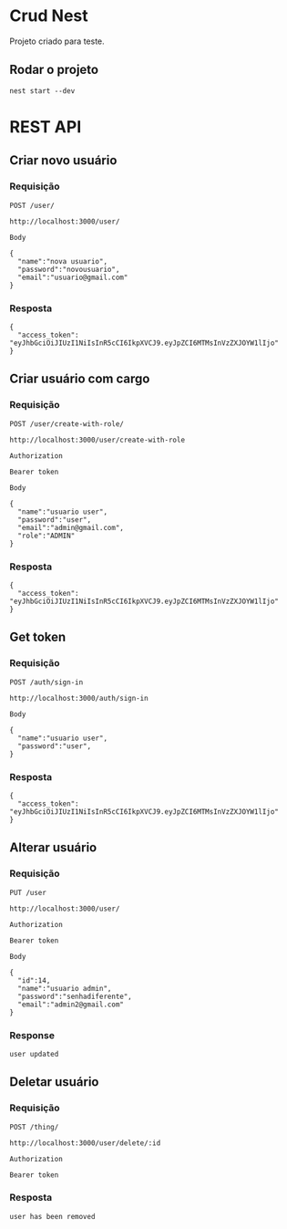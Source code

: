 # Crud Nest

Projeto criado para teste.

## Rodar o projeto
`nest start --dev`

# REST API

## Criar novo usuário

### Requisição

`POST /user/`

    http://localhost:3000/user/

`Body`

    {
      "name":"nova usuario",
      "password":"novousuario",
      "email":"usuario@gmail.com"
    }

### Resposta


    {
      "access_token": "eyJhbGciOiJIUzI1NiIsInR5cCI6IkpXVCJ9.eyJpZCI6MTMsInVzZXJOYW1lIjo"
    }

## Criar usuário com cargo

### Requisição

`POST /user/create-with-role/`

    http://localhost:3000/user/create-with-role

`Authorization`
  
    Bearer token

`Body`

    {
      "name":"usuario user",
      "password":"user",
      "email":"admin@gmail.com",
      "role":"ADMIN"
    }

### Resposta

    {
      "access_token": "eyJhbGciOiJIUzI1NiIsInR5cCI6IkpXVCJ9.eyJpZCI6MTMsInVzZXJOYW1lIjo"
    }

## Get token

### Requisição

`POST /auth/sign-in`

    http://localhost:3000/auth/sign-in

`Body`

    {
      "name":"usuario user",
      "password":"user",
    }

### Resposta

    {
      "access_token": "eyJhbGciOiJIUzI1NiIsInR5cCI6IkpXVCJ9.eyJpZCI6MTMsInVzZXJOYW1lIjo"
    }

## Alterar usuário

### Requisição

`PUT /user`

    http://localhost:3000/user/

`Authorization`
  
    Bearer token


`Body`

    {
      "id":14,
      "name":"usuario admin",
      "password":"senhadiferente",
      "email":"admin2@gmail.com"
    }

### Response

    user updated

## Deletar usuário

### Requisição

`POST /thing/`

    http://localhost:3000/user/delete/:id

`Authorization`
  
    Bearer token

### Resposta

    user has been removed
